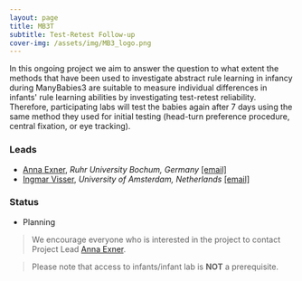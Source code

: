 ```yaml
---
layout: page
title: MB3T
subtitle: Test-Retest Follow-up
cover-img: /assets/img/MB3_logo.png
---
```


In this ongoing project we aim to answer the question to what extent the methods that have been used to investigate abstract rule learning in infancy during ManyBabies3 are suitable to measure individual differences in infants' rule learning abilities by investigating test-retest reliability. Therefore, participating labs will test the babies again after 7 days using the same method they used for initial testing (head-turn preference procedure, central fixation, or eye tracking).


### Leads
* [Anna Exner](https://dev.imp10.ruhr-uni-bochum.de/epsy/personen/exner.html.en), *Ruhr University Bochum, Germany* [[email]](mailto:anna.exner@posteo.de) 
* [Ingmar Visser](https://www.uva.nl/profiel/v/i/i.visser/i.visser.html?cb), *University of Amsterdam, Netherlands* [[email]](mailto:i.visser@uva.nl)

### Status
* Planning


> We encourage everyone who is interested in the project to contact Project Lead [Anna Exner](mailto:anna.exner@posteo.de).

> Please note that access to infants/infant lab is **NOT** a prerequisite.
